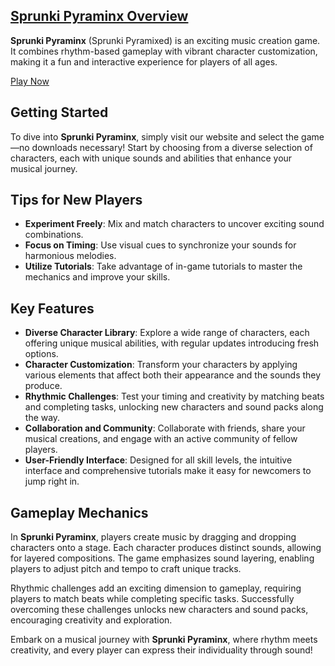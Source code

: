 ## [Sprunki Pyraminx Overview](https://sprunkipyraminx.org/)

**Sprunki Pyraminx** (Sprunki Pyramixed) is an exciting music creation game. It combines rhythm-based gameplay with vibrant character customization, making it a fun and interactive experience for players of all ages.

[Play Now](https://sprunkipyraminx.org/)

## Getting Started

To dive into **Sprunki Pyraminx**, simply visit our website and select the game—no downloads necessary! Start by choosing from a diverse selection of characters, each with unique sounds and abilities that enhance your musical journey.

## Tips for New Players

- **Experiment Freely**: Mix and match characters to uncover exciting sound combinations.
- **Focus on Timing**: Use visual cues to synchronize your sounds for harmonious melodies.
- **Utilize Tutorials**: Take advantage of in-game tutorials to master the mechanics and improve your skills.

## Key Features

- **Diverse Character Library**: Explore a wide range of characters, each offering unique musical abilities, with regular updates introducing fresh options.
- **Character Customization**: Transform your characters by applying various elements that affect both their appearance and the sounds they produce.
- **Rhythmic Challenges**: Test your timing and creativity by matching beats and completing tasks, unlocking new characters and sound packs along the way.
- **Collaboration and Community**: Collaborate with friends, share your musical creations, and engage with an active community of fellow players.
- **User-Friendly Interface**: Designed for all skill levels, the intuitive interface and comprehensive tutorials make it easy for newcomers to jump right in.

## Gameplay Mechanics

In **Sprunki Pyraminx**, players create music by dragging and dropping characters onto a stage. Each character produces distinct sounds, allowing for layered compositions. The game emphasizes sound layering, enabling players to adjust pitch and tempo to craft unique tracks.

Rhythmic challenges add an exciting dimension to gameplay, requiring players to match beats while completing specific tasks. Successfully overcoming these challenges unlocks new characters and sound packs, encouraging creativity and exploration.

Embark on a musical journey with **Sprunki Pyraminx**, where rhythm meets creativity, and every player can express their individuality through sound!
